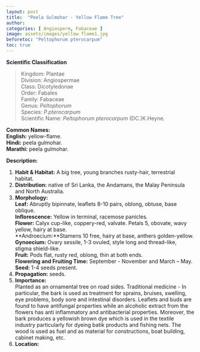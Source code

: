 ```yaml
---
layout: post
title:  "Peela Gulmohar - Yellow Flame Tree"
author: 
categories: [ Angiosperm, Fabaceae ]
image: assets/images/yellow flame1.jpg
beforetoc: "Peltophorum pterocarpum"
toc: true
---
```


**Scientific Classification**  
>Kingdom:			Plantae  
>Division:			Angiospermae  
>Class:				Dicotyledonae  
>Order:				Fabales  
>Family:			Fabaceae  
>Genus:				*Peltophorum*  
>Species:			*P.pterocarpum*  
>Scientific Name:	*Peltophorum pterocarpum* (DC.)K.Heyne.  
  
**Common Names:**  
**English:**          yellow-flame.  
**Hindi:**            peela gulmohar.  
**Marathi:**          peela gulmohar.  

**Description:**  
1. **Habit & Habitat:**  A big tree, young branches rusty-hair, terrestrial habitat.  
2. **Distribution:**  native of Sri Lanka, the Andamans, the Malay Peninsula and North Australia.  
3. **Morphology:**  
**Leaf:** Abruptly bipinnate, leaflets 8-10 pairs, oblong, obtuse, base oblique.  
**Inflorescence:** Yellow in terminal, racemose panicles.  
**Flower:** Calyx cup-like, coppery-red, valvate. Petals 5, obovate, wavy yellow, hairy at base.  
**Androecium:**Stamens 10 free, hairy at base, anthers golden-yellow.  
**Gynoecium:** Ovary sessile, 1-3 ovuled, style long and thread-like, stigma shield-like.  
**Fruit:** Pods flat, rusty red, oblong, thin at both ends.  
**Flowering and Fruiting Time:** September - November and March – May.  
**Seed:** 1-4 seeds present.  
4. **Propagation:** seeds.  
5. **Importance:**  
Planted as an ornamental tree on road sides. Traditional medicine - In particular, the bark is used as treatment for sprains, bruises, swelling, eye problems, body sore and intestinal disorders. Leaflets and buds are found to have antifungal properties while an alcoholic extract from the flowers has anti inflammatory and antibacterial properties. Moreover, the bark produces a yellowish brown dye which is used in the textile industry particularly for dyeing batik products and fishing nets. The wood is used as fuel and as material for constructions, boat building, cabinet making, etc.  
6. **Location:** 
